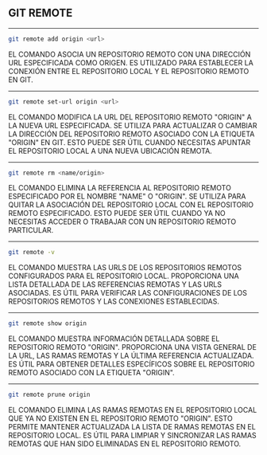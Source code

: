 ## GIT REMOTE

___
```bash
git remote add origin <url>
```
EL COMANDO ASOCIA UN REPOSITORIO REMOTO CON UNA DIRECCIÓN URL ESPECIFICADA COMO ORIGEN. ES UTILIZADO PARA ESTABLECER LA CONEXIÓN ENTRE EL REPOSITORIO LOCAL Y EL REPOSITORIO REMOTO EN GIT.

___
```bash
git remote set-url origin <url>
```
EL COMANDO MODIFICA LA URL DEL REPOSITORIO REMOTO "ORIGIN" A LA NUEVA URL ESPECIFICADA. SE UTILIZA PARA ACTUALIZAR O CAMBIAR LA DIRECCIÓN DEL REPOSITORIO REMOTO ASOCIADO CON LA ETIQUETA "ORIGIN" EN GIT. ESTO PUEDE SER ÚTIL CUANDO NECESITAS APUNTAR EL REPOSITORIO LOCAL A UNA NUEVA UBICACIÓN REMOTA.

___
```bash
git remote rm <name/origin>
```
EL COMANDO ELIMINA LA REFERENCIA AL REPOSITORIO REMOTO ESPECIFICADO POR EL NOMBRE "NAME" O "ORIGIN". SE UTILIZA PARA QUITAR LA ASOCIACIÓN DEL REPOSITORIO LOCAL CON EL REPOSITORIO REMOTO ESPECIFICADO. ESTO PUEDE SER ÚTIL CUANDO YA NO NECESITAS ACCEDER O TRABAJAR CON UN REPOSITORIO REMOTO PARTICULAR.

___
```bash
git remote -v
```
EL COMANDO MUESTRA LAS URLS DE LOS REPOSITORIOS REMOTOS CONFIGURADOS PARA EL REPOSITORIO LOCAL. PROPORCIONA UNA LISTA DETALLADA DE LAS REFERENCIAS REMOTAS Y LAS URLS ASOCIADAS. ES ÚTIL PARA VERIFICAR LAS CONFIGURACIONES DE LOS REPOSITORIOS REMOTOS Y LAS CONEXIONES ESTABLECIDAS.

___
```bash
git remote show origin
```
EL COMANDO MUESTRA INFORMACIÓN DETALLADA SOBRE EL REPOSITORIO REMOTO "ORIGIN". PROPORCIONA UNA VISTA GENERAL DE LA URL, LAS RAMAS REMOTAS Y LA ÚLTIMA REFERENCIA ACTUALIZADA. ES ÚTIL PARA OBTENER DETALLES ESPECÍFICOS SOBRE EL REPOSITORIO REMOTO ASOCIADO CON LA ETIQUETA "ORIGIN".

___
```bash
git remote prune origin 
```
EL COMANDO ELIMINA LAS RAMAS REMOTAS EN EL REPOSITORIO LOCAL QUE YA NO EXISTEN EN EL REPOSITORIO REMOTO "ORIGIN". ESTO PERMITE MANTENER ACTUALIZADA LA LISTA DE RAMAS REMOTAS EN EL REPOSITORIO LOCAL. ES ÚTIL PARA LIMPIAR Y SINCRONIZAR LAS RAMAS REMOTAS QUE HAN SIDO ELIMINADAS EN EL REPOSITORIO REMOTO.